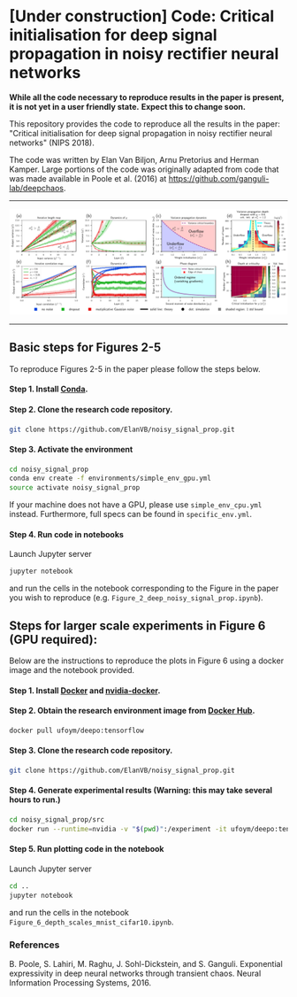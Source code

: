 # [Under construction] Code: Critical initialisation for deep signal propagation in noisy rectifier neural networks
**While all the code necessary to reproduce results in the paper is present, it is not yet in a user friendly state.**
**Expect this to change soon.**

This repository provides the code to reproduce all the results in the paper: "Critical initialisation for deep signal propagation in noisy rectifier neural networks" (NIPS 2018).

The code was written by Elan Van Biljon, Arnu Pretorius and Herman Kamper. Large portions of the code was originally adapted from code that was made available in Poole et al. (2016) at https://github.com/ganguli-lab/deepchaos.

---

![Alt Text](https://github.com/ElanVB/noisy_signal_prop/blob/master/src/figures/example_figures-1.png)

---

## Basic steps for Figures 2-5

To reproduce Figures 2-5 in the paper please follow the steps below.

#### Step 1. Install [Conda](https://conda.io/docs/user-guide/install/index.html).

#### Step 2. Clone the research code repository. 

```bash
git clone https://github.com/ElanVB/noisy_signal_prop.git
```

#### Step 3. Activate the environment

```bash
cd noisy_signal_prop
conda env create -f environments/simple_env_gpu.yml
source activate noisy_signal_prop
```

If your machine does not have a GPU, please use `simple_env_cpu.yml` instead. Furthermore, full specs can be found in `specific_env.yml`.

#### Step 4. Run code in notebooks

Launch Jupyter server

```bash
jupyter notebook
```

and run the cells in the notebook corresponding to the Figure in the paper you wish to reproduce (e.g. `Figure_2_deep_noisy_signal_prop.ipynb`).

## Steps for larger scale experiments in Figure 6 (GPU required): 

Below are the instructions to reproduce the plots in Figure 6 using a docker image and the notebook provided.

#### Step 1. Install [Docker](https://docs.docker.com/engine/installation/) and [nvidia-docker](https://github.com/NVIDIA/nvidia-docker).

#### Step 2. Obtain the research environment image from [Docker Hub](https://hub.docker.com/r/ufoym/deepo/).

```bash
docker pull ufoym/deepo:tensorflow
```
#### Step 3. Clone the research code repository. 
```bash
git clone https://github.com/ElanVB/noisy_signal_prop.git
```

#### Step 4. Generate experimental results (**Warning: this may take several hours to run.**)

```bash
cd noisy_signal_prop/src
docker run --runtime=nvidia -v "$(pwd)":/experiment -it ufoym/deepo:tensorflow bash experiment/start.sh
```

#### Step 5. Run plotting code in the notebook

Launch Jupyter server 

```bash
cd ..
jupyter notebook
```

and run the cells in the notebook `Figure_6_depth_scales_mnist_cifar10.ipynb`. 

### References

B. Poole, S. Lahiri, M. Raghu, J. Sohl-Dickstein, and S. Ganguli. Exponential expressivity in deep neural networks through transient chaos. Neural Information Processing Systems, 2016.
